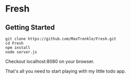# Fresh

## Getting Started

```
git clone https://github.com/MaxTrenkle/Fresh.git
cd Fresh
npm install
node server.js
```
Checkout localhost:8080 on your browser.

That's all you need to start playing with my little todo app.
